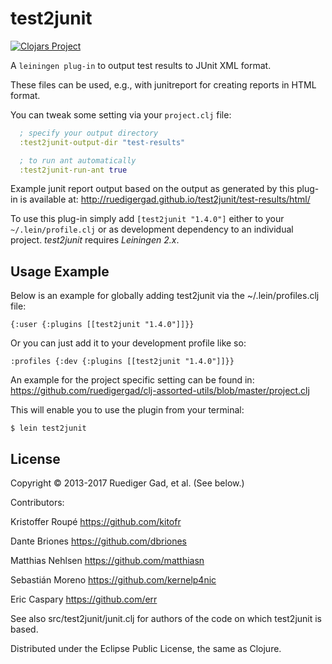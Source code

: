 # test2junit

[![Clojars Project](http://clojars.org/test2junit/latest-version.svg)](http://clojars.org/test2junit)

A `leiningen plug-in` to output test results to JUnit XML format.
  
These files can be used, e.g., with junitreport for creating reports in HTML format.
  
You can tweak some setting via your `project.clj` file:

```clojure
  ; specify your output directory
  :test2junit-output-dir "test-results"

  ; to run ant automatically
  :test2junit-run-ant true
```

Example junit report output based on the output as generated by this plug-in is available at:
http://ruedigergad.github.io/test2junit/test-results/html/

To use this plug-in simply add `[test2junit "1.4.0"]` either to your `~/.lein/profile.clj` or as
development dependency to an individual project. 
_test2junit_ requires _Leiningen 2.x_.

## Usage Example

Below is an example for globally adding test2junit via the ~/.lein/profiles.clj    file:

    {:user {:plugins [[test2junit "1.4.0"]]}}

Or you can just add it to your development profile like so:

    :profiles {:dev {:plugins [[test2junit "1.4.0"]]}}

An example for the project specific setting can be found in:
https://github.com/ruedigergad/clj-assorted-utils/blob/master/project.clj

This will enable you to use the plugin from your terminal:
    
    $ lein test2junit

## License

Copyright © 2013-2017 Ruediger Gad, et al. (See below.)



Contributors:

Kristoffer Roupé https://github.com/kitofr

Dante Briones https://github.com/dbriones

Matthias Nehlsen https://github.com/matthiasn

Sebastián Moreno https://github.com/kernelp4nic

Eric Caspary https://github.com/err



See also src/test2junit/junit.clj for authors of the code on which test2junit is based.

Distributed under the Eclipse Public License, the same as Clojure.
